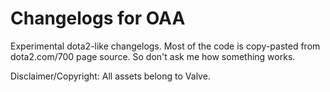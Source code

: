 # Changelogs for OAA
Experimental dota2-like changelogs.
Most of the code is copy-pasted from dota2.com/700 page source. So don't ask me how something works.


Disclaimer/Copyright: All assets belong to Valve. 

